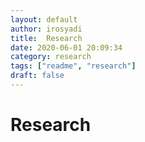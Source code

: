 ```yaml
---
layout: default
author: irosyadi
title:  Research
date: 2020-06-01 20:09:34
category: research
tags: ["readme", "research"]
draft: false
---
```


# Research
